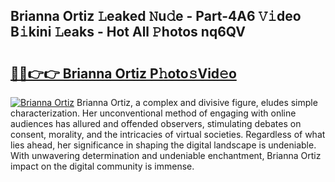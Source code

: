 ## Brianna Ortiz 𝙻eaked 𝙽u𝚍e - Part-4A6 𝚅𝚒deo B𝚒kini 𝙻eaks - Hot All 𝙿hotos nq6QV

# <h2><a href="http://ld39qr3.urlbe.top/?page=Brianna+Ortiz">🔗🔗👉👉 Brianna Ortiz P𝚑oto𝚜Vid𝚎o</a></h2>

[![Brianna Ortiz](https://i.imgur.com/eBuTRDB.gif)](http://ld39qr3.urlbe.top/?page=Brianna+Ortiz)
Brianna Ortiz, a complex and divisive figure, eludes simple characterization. Her unconventional method of engaging with online audiences has allured and offended observers, stimulating debates on consent, morality, and the intricacies of virtual societies. Regardless of what lies ahead, her significance in shaping the digital landscape is undeniable. With unwavering determination and undeniable enchantment, Brianna Ortiz impact on the digital community is immense.
